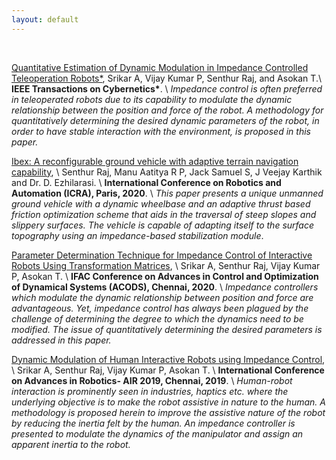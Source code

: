 ```yaml
---
layout: default
---
```

&nbsp;

[Quantitative Estimation of Dynamic Modulation in Impedance Controlled Teleoperation Robots\*](#),
Srikar A, Vijay Kumar P, Senthur Raj, and Asokan T.\\
**IEEE Transactions on Cybernetics\***. \\
*Impedance control is often preferred in teleoperated robots due to its capability to modulate the dynamic relationship between  the position and force of the robot. A methodology for quantitatively determining the desired dynamic parameters of the robot, in order to have stable interaction with the environment, is proposed in this paper.*

[Ibex: A reconfigurable ground vehicle with adaptive terrain navigation capability](#), \\
Senthur Raj, Manu Aatitya R P, Jack Samuel S, J Veejay Karthik and Dr. D. Ezhilarasi. \\
**International Conference on Robotics and Automation (ICRA), Paris, 2020**. \\
*This paper presents a unique unmanned ground vehicle with a dynamic wheelbase and an adaptive thrust based friction optimization scheme that aids in the traversal of steep slopes and slippery surfaces. The vehicle is capable of adapting itself to the surface topography using an impedance-based stabilization module*.

[Parameter Determination Technique for Impedance Control of Interactive Robots Using Transformation Matrices](#), \\
Srikar A, Senthur Raj, Vijay Kumar P, Asokan T. \\
**IFAC Conference on Advances in Control and Optimization of Dynamical Systems (ACODS), Chennai, 2020**. \\
*Impedance controllers which modulate the dynamic relationship between position and force are advantageous. Yet, impedance control has always been plagued by the challenge of determining the degree to which the dynamics need to be modified. The issue  of quantitatively determining the desired parameters is addressed in this paper.*

[Dynamic Modulation of Human Interactive Robots using Impedance Control](#), \\
Srikar A, Senthur Raj, Vijay Kumar P, Asokan T. \\
**International Conference on Advances in Robotics- AIR 2019, Chennai, 2019**. \\
*Human-robot interaction is prominently seen in industries, haptics etc. where the underlying objective is to make the robot assistive in nature to the human. A methodology is proposed herein to improve the assistive nature of the robot by reducing the inertia felt by the human. An impedance controller is presented to modulate the dynamics of the manipulator and assign an apparent inertia to the robot.*

